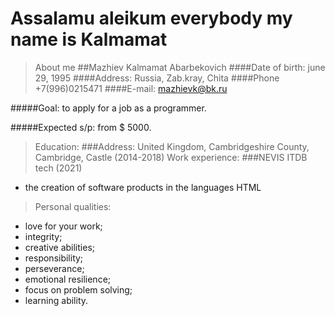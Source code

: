 # Assalamu aleikum everybody my name is Kalmamat 
> About me
##Mazhiev Kalmamat Abarbekovich
####Date of birth: june 29, 1995
####Address: Russia, Zab.kray, Chita 
####Phone +7(996)0215471
####E-mail: mazhievk@bk.ru

#####Goal: to apply for a job as a programmer.

#####Expected s/p: from $ 5000.

>Education:
###Address: United Kingdom, Cambridgeshire County, Cambridge, Castle (2014-2018)
>Work experience:
###NEVIS ITDB tech (2021)
* the creation of software products in the languages HTML
>Personal qualities:
* love for your work;
* integrity;
* creative abilities;
* responsibility;
* perseverance;
* emotional resilience;
* focus on problem solving;
* learning ability.